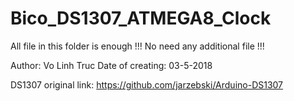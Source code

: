 # Bico_DS1307_ATMEGA8_Clock

All file in this folder is enough !!!
No need any additional file !!!

Author: Vo Linh Truc
Date of creating: 03-5-2018

DS1307 original link: https://github.com/jarzebski/Arduino-DS1307
